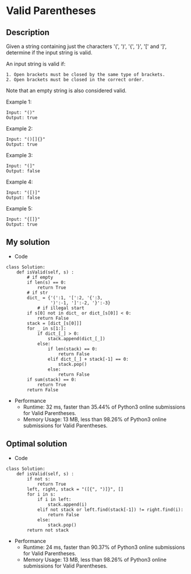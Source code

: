 # Valid Parentheses

## Description
Given a string containing just the characters '(', ')', '{', '}', '[' and ']', determine if the input string is valid.

An input string is valid if:

    1. Open brackets must be closed by the same type of brackets.
    2. Open brackets must be closed in the correct order.

Note that an empty string is also considered valid.

Example 1:
```
Input: "()"
Output: true
```
Example 2:
```
Input: "()[]{}"
Output: true
```
Example 3:
```
Input: "(]"
Output: false
```
Example 4:
```
Input: "([)]"
Output: false
```
Example 5:
```
Input: "{[]}"
Output: true
```

## My solution
- Code
```
class Solution:
    def isValid(self, s) :
        # if empty
        if len(s) == 0:
            return True
        # if str
        dict_ = {'(':1, '[':2, '{':3,
                 ')':-1, ']':-2, '}':-3}
            # if illegal start
        if s[0] not in dict_ or dict_[s[0]] < 0:
            return False
        stack = [dict_[s[0]]]
        for _ in s[1:]:
            if dict_[_] > 0:
                stack.append(dict_[_])
            else:
                if len(stack) == 0:
                    return False
                elif dict_[_] + stack[-1] == 0:
                    stack.pop()
                else:
                    return False
        if sum(stack) == 0:
            return True
        return False
```
- Performance
    - Runtime: 32 ms, faster than 35.44% of Python3 online submissions for Valid Parentheses.
    - Memory Usage: 13 MB, less than 98.26% of Python3 online submissions for Valid Parentheses.

## Optimal solution
- Code
```
class Solution:
    def isValid(self, s) :
        if not s:
            return True
        left, right, stack = "([{", ")]}", []
        for i in s:
            if i in left:
                stack.append(i)
            elif not stack or left.find(stack[-1]) != right.find(i):
                return False
            else:
                stack.pop()
        return not stack
```
- Performance
    - Runtime: 24 ms, faster than 90.37% of Python3 online submissions for Valid Parentheses.
    - Memory Usage: 13 MB, less than 98.26% of Python3 online submissions for Valid Parentheses.
